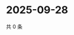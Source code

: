 # 2025-09-28

共 0 条

<!-- BEGIN ZHIHUVIDEO -->
<!-- 最后更新时间 Sun Sep 28 2025 08:57:10 GMT+0800 (China Standard Time) -->

<!-- END ZHIHUVIDEO -->
